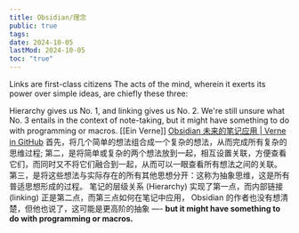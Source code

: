 ```yaml
---
title: Obsidian/理念
public: true
tags:
date: 2024-10-05
lastMod: 2024-10-05
toc: "true"
---
```


Links are first-class citizens
The acts of the mind, wherein it exerts its power over simple ideas, are chiefly these three:

Hierarchy gives us No. 1, and linking gives us No. 2. We're still unsure what No. 3 entails in the context of note-taking, but it might have something to do with programming or macros.
[[Ein Verne]] [Obsidian 未来的笔记应用 | Verne in GitHub](http://einverne.github.io/post/2020/05/obsidian-note-taking.html)
首先，将几个简单的想法组合成一个复杂的想法，从而完成所有复杂的思维过程;
第二，是将简单或复杂的两个想法放到一起，相互设置关联，方便查看它们，而同时又不将它们融合到一起，从而可以一眼查看所有想法之间的关联。
第三，是将这些想法与实际存在的所有其他思想分开：这称为抽象思维，这是所有普适思想形成的过程。
笔记的层级关系 (Hierarchy) 实现了第一点，而内部链接 (linking) 正是第二点，而第三点如何在笔记中应用， Obsidian 的作者也没有想清楚，但他也说了，这可能是更高阶的抽象 —- **but it might have something to do with programming or macros.**